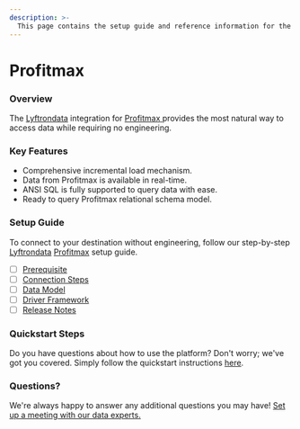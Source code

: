 ```yaml
---
description: >-
  This page contains the setup guide and reference information for the Profitmax source connector.
---
```


# Profitmax

### Overview

The [Lyftrondata](https://www.lyftrondata.com/) integration for [Profitmax](https://www.lyftrondata.com/integration/profitmax/)[ ](https://www.lyftrondata.com/integration/profitmax/)provides the most natural way to access data while requiring no engineering.

### Key Features

* Comprehensive incremental load mechanism.
* Data from Profitmax is available in real-time.&#x20;
* ANSI SQL is fully supported to query data with ease.
* Ready to query Profitmax relational schema model.

### Setup Guide

To connect to your destination without engineering, follow our step-by-step [Lyftrondata](https://www.lyftrondata.com/)  [Profitmax](https://www.lyftrondata.com/integration/profitmax/) setup guide.

* [ ] [Prerequisite](../../marketing-analytics/profitmax/prerequisite.md)
* [ ] [Connection Steps](../../marketing-analytics/profitmax/connection-steps.md)
* [ ] [Data Model](../../marketing-analytics/profitmax/data-model/)
* [ ] [Driver Framework](../../marketing-analytics/profitmax/driver-framework/)
* [ ] [Release Notes](../../marketing-analytics/profitmax/release-notes.md)

### Quickstart Steps

Do you have questions about how to use the platform? Don't worry; we've got you covered. Simply follow the quickstart instructions [here](../../../quickstart-steps.md).

### Questions? <a href="#questions" id="questions"></a>

We're always happy to answer any additional questions you may have! [Set up a meeting with our data experts.](https://www.lyftrondata.com/book-a-meeting/)

